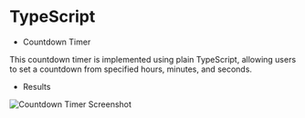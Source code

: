 # TypeScript

- Countdown Timer

This countdown timer is implemented using plain TypeScript, allowing users to set a countdown from specified hours, minutes, and seconds.

- Results

![Countdown Timer Screenshot](https://github.com/user-attachments/assets/9d59f721-7df9-4421-a6da-b4219c5c7510)
